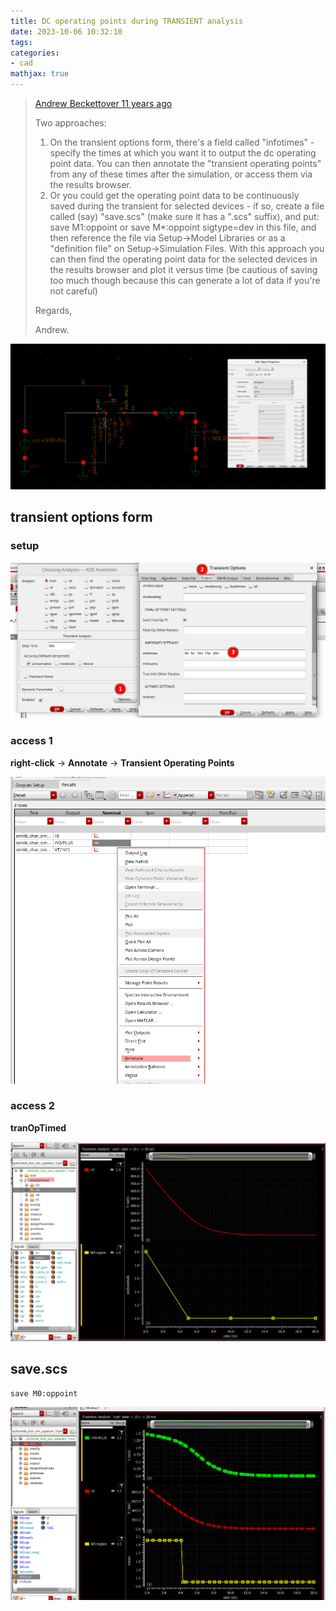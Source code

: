 ```yaml
---
title: DC operating points during TRANSIENT analysis
date: 2023-10-06 10:32:10
tags:
categories:
- cad
mathjax: true
---
```




> [Andrew Beckett](https://community.cadence.com/members/andrew-beckett)[over 11 years ago](https://community.cadence.com/cadence_technology_forums/f/rf-design/25702/finding-dc-operating-points-at-certain-timepoints-during-transient-analysis/1321796#1321796)
>
> Two approaches:
>
> 1. On the transient options form, there's a field called "infotimes" - specify the times at which you want it to output the dc operating point data. You can then annotate the "transient operating points" from any of these times after the simulation, or access them via the results browser.
> 2. Or you could get the operating point data to be continuously saved during the transient for selected devices - if so, create a file called (say) "save.scs" (make sure it has a ".scs" suffix), and put:
>     save M1:oppoint
>    or
>     save M*:oppoint sigtype=dev
>    in this file, and then reference the file via Setup->Model Libraries or as a "definition file" on Setup->Simulation Files.
>    With this approach you can then find the operating point data for the selected devices in the results browser and plot it versus time (be cautious of saving too much though because this can generate a lot of data if you're not careful)
>
> Regards,
>
> Andrew.





![image-20231006110801078](tranOP/image-20231006110801078.png)



##  transient options form

### setup

![image-20231006103506475](tranOP/image-20231006103506475.png)

### access 1

**right-click** $\to$ **Annotate**  $\to$ **Transient Operating Points**

![image-20231006104317496](tranOP/image-20231006104317496.png)

### access 2

**tranOpTimed**

![image-20231006105236323](tranOP/image-20231006105236323.png)



## save.scs

```
save M0:oppoint
```



![image-20231006110506245](tranOP/image-20231006110506245.png)
